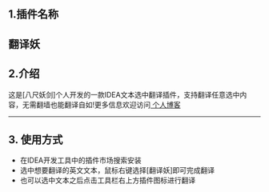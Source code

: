 ## 1.插件名称
翻译妖
---
## 2.介绍
这是[八尺妖剑]个人开发的一款IDEA文本选中翻译插件，支持翻译任意选中内容，无需翻墙也能翻译自如!更多信息欢迎访问<a href="https://www.ilikexff.cn"> 个人博客</a>

---
## 3. 使用方式
- 在IDEA开发工具中的插件市场搜索安装
- 选中想要翻译的英文文本，鼠标右键选择[翻译妖]即可完成翻译
- 也可以选中文本之后点击工具栏右上方插件图标进行翻译
